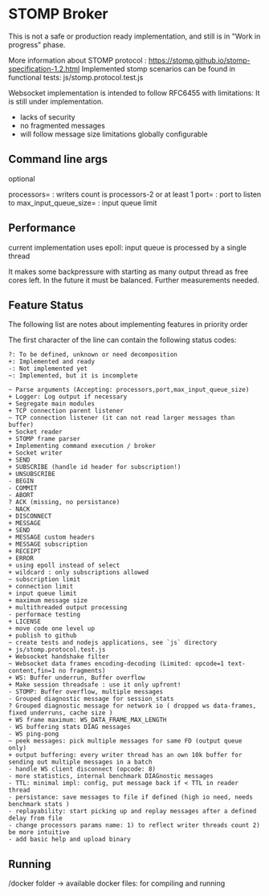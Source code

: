 STOMP Broker
============

This is not a safe or production ready implementation,
and still is in "Work in progress" phase.

More information about STOMP protocol : https://stomp.github.io/stomp-specification-1.2.html
Implemented stomp scenarios can be found in functional tests: js/stomp.protocol.test.js

Websocket implementation is intended to follow RFC6455 with limitations:
It is still under implementation.
- lacks of security
- no fragmented messages
- will follow message size limitations globally configurable

Command line args
-----------------

optional

processors=<num>            : writers count is processors-2 or at least 1
port=<num>                  : port to listen to
max_input_queue_size=<num>  : input queue limit

Performance
-----------

current implementation uses epoll:
input queue is processed by a single thread

It makes some backpressure with starting as many output thread as free cores left.
In the future it must be balanced.
Further measurements needed.

Feature Status
--------------

The following list are notes about implementing features in priority order

The first character of the line can contain the following status codes:

```
?: To be defined, unknown or need decomposition
+: Implemented and ready
-: Not implemented yet
~: Implemented, but it is incomplete
```


```
~ Parse arguments (Accepting: processors,port,max_input_queue_size)
+ Logger: Log output if necessary
+ Segregate main modules
+ TCP connection parent listener
~ TCP connection listener (it can not read larger messages than buffer)
+ Socket reader
+ STOMP frame parser
+ Implementing command execution / broker
+ Socket writer
+ SEND
+ SUBSCRIBE (handle id header for subscription!)
+ UNSUBSCRIBE
- BEGIN
- COMMIT
- ABORT
? ACK (missing, no persistance)
- NACK
+ DISCONNECT
+ MESSAGE
+ SEND
+ MESSAGE custom headers
+ MESSAGE subscription
+ RECEIPT
+ ERROR
+ using epoll instead of select
+ wildcard : only subscriptions allowed
~ subscription limit
+ connection limit
+ input queue limit
+ maximum message size
+ multithreaded output processing
- performace testing
+ LICENSE
+ move code one level up
+ publish to github
~ create tests and nodejs applications, see `js` directory
+ js/stomp.protocol.test.js
+ Websocket handshake filter
~ Websocket data frames encoding-decoding (Limited: opcode=1 text-content,fin=1 no fragments)
+ WS: Buffer underrun, Buffer overflow
+ Make session threadsafe : use it only upfront!
- STOMP: Buffer overflow, multiple messages
- Grouped diagnostic message for session_stats
? Grouped diagnostic message for network io ( dropped ws data-frames, fixed underruns, cache size )
+ WS frame maximum: WS_DATA_FRAME_MAX_LENGTH
- WS buffering stats DIAG messages
- WS ping-pong
~ peek messages: pick multiple messages for same FD (output queue only)
+ output buffering: every writer thread has an own 10k buffer for sending out multiple messages in a batch
- handle WS client disconnect (opcode: 8)
- more statistics, internal benchmark DIAGnostic messages
- TTL: minimal impl: config, put message back if < TTL in reader thread
- persistance: save messages to file if defined (high io need, needs benchmark stats )
- replayability: start picking up and replay messages after a defined delay from file
- change processors params name: 1) to reflect writer threads count 2) be more intuitive
- add basic help and upload binary 
```

Running
-------

/docker folder -> available docker files: for compiling and running

